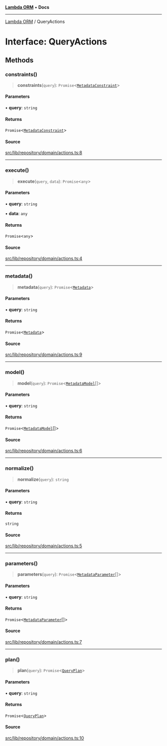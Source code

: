 [**Lambda ORM**](../README.md) • **Docs**

***

[Lambda ORM](../README.md) / QueryActions

# Interface: QueryActions

## Methods

### constraints()

> **constraints**(`query`): `Promise`\<[`MetadataConstraint`](MetadataConstraint.md)\>

#### Parameters

• **query**: `string`

#### Returns

`Promise`\<[`MetadataConstraint`](MetadataConstraint.md)\>

#### Source

[src/lib/repository/domain/actions.ts:8](https://github.com/lambda-orm/lambdaorm-base/blob/ca6421568853c5efe7433915c5510adb7501a76c/src/lib/repository/domain/actions.ts#L8)

***

### execute()

> **execute**(`query`, `data`): `Promise`\<`any`\>

#### Parameters

• **query**: `string`

• **data**: `any`

#### Returns

`Promise`\<`any`\>

#### Source

[src/lib/repository/domain/actions.ts:4](https://github.com/lambda-orm/lambdaorm-base/blob/ca6421568853c5efe7433915c5510adb7501a76c/src/lib/repository/domain/actions.ts#L4)

***

### metadata()

> **metadata**(`query`): `Promise`\<[`Metadata`](Metadata.md)\>

#### Parameters

• **query**: `string`

#### Returns

`Promise`\<[`Metadata`](Metadata.md)\>

#### Source

[src/lib/repository/domain/actions.ts:9](https://github.com/lambda-orm/lambdaorm-base/blob/ca6421568853c5efe7433915c5510adb7501a76c/src/lib/repository/domain/actions.ts#L9)

***

### model()

> **model**(`query`): `Promise`\<[`MetadataModel`](MetadataModel.md)[]\>

#### Parameters

• **query**: `string`

#### Returns

`Promise`\<[`MetadataModel`](MetadataModel.md)[]\>

#### Source

[src/lib/repository/domain/actions.ts:6](https://github.com/lambda-orm/lambdaorm-base/blob/ca6421568853c5efe7433915c5510adb7501a76c/src/lib/repository/domain/actions.ts#L6)

***

### normalize()

> **normalize**(`query`): `string`

#### Parameters

• **query**: `string`

#### Returns

`string`

#### Source

[src/lib/repository/domain/actions.ts:5](https://github.com/lambda-orm/lambdaorm-base/blob/ca6421568853c5efe7433915c5510adb7501a76c/src/lib/repository/domain/actions.ts#L5)

***

### parameters()

> **parameters**(`query`): `Promise`\<[`MetadataParameter`](MetadataParameter.md)[]\>

#### Parameters

• **query**: `string`

#### Returns

`Promise`\<[`MetadataParameter`](MetadataParameter.md)[]\>

#### Source

[src/lib/repository/domain/actions.ts:7](https://github.com/lambda-orm/lambdaorm-base/blob/ca6421568853c5efe7433915c5510adb7501a76c/src/lib/repository/domain/actions.ts#L7)

***

### plan()

> **plan**(`query`): `Promise`\<[`QueryPlan`](QueryPlan.md)\>

#### Parameters

• **query**: `string`

#### Returns

`Promise`\<[`QueryPlan`](QueryPlan.md)\>

#### Source

[src/lib/repository/domain/actions.ts:10](https://github.com/lambda-orm/lambdaorm-base/blob/ca6421568853c5efe7433915c5510adb7501a76c/src/lib/repository/domain/actions.ts#L10)
